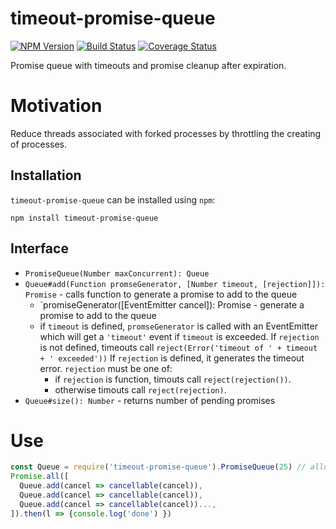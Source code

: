 # timeout-promise-queue 
[![NPM Version](https://badge.fury.io/js/timeout-promise-queue.png)](https://npmjs.org/package/timeout-promise-queue)
[![Build Status](https://travis-ci.org/ericprud/timeout-promise-queue.svg?branch=master)](https://travis-ci.org/ericprud/timeout-promise-queue)
[![Coverage Status](https://coveralls.io/repos/github/ericprud/timeout-promise-queue/badge.svg?branch=master)](https://coveralls.io/github/ericprud/timeout-promise-queue?branch=master)

Promise queue with timeouts and promise cleanup after expiration.

# Motivation
Reduce threads associated with forked processes by throttling the creating of processes.

## Installation

`timeout-promise-queue` can be installed using `npm`:

```
npm install timeout-promise-queue
```

## Interface
 - `PromiseQueue(Number maxConcurrent): Queue`
 - `Queue#add(Function promseGenerator, [Number timeout, [rejection]]): Promise` - calls function to generate a promise to add to the queue
   - `promiseGenerator([EventEmitter cancel]): Promise - generate a promise to add to the queue
   - if `timeout` is defined, `promseGenerator` is called with an EventEmitter which will get a `'timeout'` event if `timeout` is exceeded.
   If `rejection` is not defined, timeouts call `reject(Error('timeout of ' + timeout + ' exceeded'))`
   If `rejection` is defined, it generates the timeout error. `rejection` must be one of:
     - if `rejection` is function, timouts call `reject(rejection())`.
     - otherwise timouts call `reject(rejection)`.
 - `Queue#size(): Number` - returns number of pending promises

# Use

```js
const Queue = require('timeout-promise-queue').PromiseQueue(25) // allow 25 concurrent promises
Promise.all([
  Queue.add(cancel => cancellable(cancel)),
  Queue.add(cancel => cancellable(cancel)),
  Queue.add(cancel => cancellable(cancel))...,
]).then(l => {console.log('done') })
```

